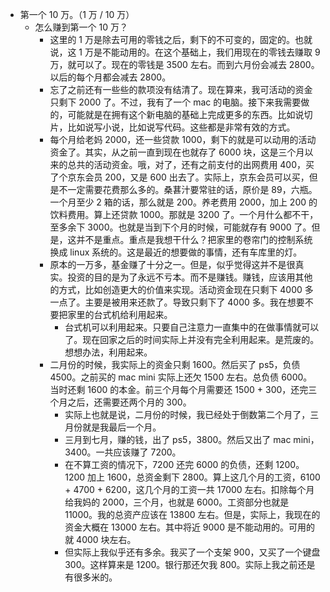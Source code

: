 - 第一个 10 万。（1 万 / 10 万）
	- 怎么赚到第一个 10 万？
		- 这里的 1 万是除去可用的零钱之后，剩下的不可变的，固定的。也就说，这 1 万是不能动用的。在这个基础上，我们用现在的零钱去赚取 9 万，就可以了。现在的零钱是 3500 左右。而到六月份会减去 2800。以后的每个月都会减去 2800。
		- 忘了之前还有一些些的款项没有结清了。现在算来，我可活动的资金只剩下 2000 了。不过，我有了一个 mac 的电脑。接下来我需要做的，可能就是在拥有这个新电脑的基础上完成更多的东西。比如说切片，比如说写小说，比如说写代码。这些都是非常有效的方式。
		- 每个月给老妈 2000，还一些贷款 1000，剩下的就是可以动用的活动资金了。其实，从之前一直到现在也就存了 6000 块，这是三个月以来的总共的活动资金。哦，对了，还有之前支付的出网费用 400，买了个京东会员 200，又是 600 出去了。实际上，京东会员可以买，但是不一定需要花费那么多的。桑葚汁要常驻的话，原价是 89，六瓶。一个月至少 2 箱的话，那么就是 200。养老费用 2000，加上 200 的饮料费用。算上还贷款 1000。那就是 3200 了。一个月什么都不干，至多余下 3000。也就是当到下个月的时候，可能就存有 9000 了。但是，这并不是重点。重点是我想干什么？把家里的卷帘门的控制系统换成 linux 系统的。这是最近的想要做的事情，还有车库里的灯。
		- 原本的一万多，基金赚了十分之一。但是，似乎觉得这并不是很真实。投资的目的是为了永远不亏本。而不是赚钱。赚钱，应该用其他的方式，比如创造更大的价值来实现。活动资金现在只剩下 4000 多一点了。主要是被用来还款了。导致只剩下了 4000 多。我在想要不要把家里的台式机给利用起来。
			- 台式机可以利用起来。只要自己注意力一直集中的在做事情就可以了。现在回家之后的时间实际上并没有完全利用起来。是荒废的。想想办法，利用起来。
		- 二月份的时候，我实际上的资金只剩 1600。然后买了 ps5，负债 4500。之前买的 mac mini 实际上还欠 1500 左右。总负债 6000。当时还剩 1600 的本金。前三个月每个月需要还 1500 + 300，还完三个月之后，还需要还两个月的 300。
			- 实际上也就是说，二月份的时候，我已经处于倒数第二个月了，三月份就是我最后一个月。
			- 三月到七月，赚的钱，出了 ps5，3800。然后又出了 mac mini，3400。一共应该赚了 7200。
			- 在不算工资的情况下，7200 还完 6000 的负债，还剩 1200。1200 加上 1600，总资金剩下 2800。算上这几个月的工资，6100 + 4700 + 6200，这几个月的工资一共 17000 左右。扣除每个月给我妈的 2000，三个月，也就是 6000。工资部分也就是 11000。我的总资产应该在 13800 左右。但是，实际上，我现在的资金大概在 13000 左右。其中将近 9000 是不能动用的。可用的就 4000 块左右。
			- 但实际上我似乎还有多余。我买了一个支架 900，又买了一个键盘 300。这样算来是 1200。银行那还欠我 800。实际上我之前还是有很多米的。